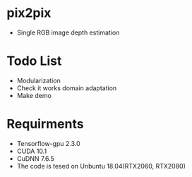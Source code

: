 # pix2pix
  - Single RGB image depth estimation

# Todo List
 - Modularization
 - Check it works domain adaptation
 - Make demo

# Requirments
 - Tensorflow-gpu 2.3.0
 - CUDA 10.1
 - CuDNN 7.6.5
 - The code is tesed on Unbuntu 18.04(RTX2060, RTX2080)
